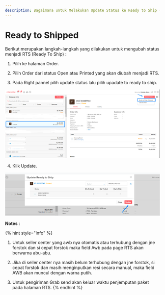 ```yaml
---
description: Bagaimana untuk Melakukan Update Status ke Ready to Ship (Single Order)
---
```


# Ready to Shipped

Berikut merupakan langkah-langkah yang dilakukan untuk mengubah status menjadi RTS \(Ready To Ship\) : 

1. Pilih ke halaman Order.

2. Pilih Order dari status Open atau Printed yang akan diubah menjadi RTS. 

3. Pada Right pannel pilih update status lalu pilih upadate to ready to ship. 

![](../../.gitbook/assets/image%20%28159%29.png)

4. Klik Update.

![](../../.gitbook/assets/image%20%28224%29.png)

**Notes** : 

{% hint style="info" %}
1. Untuk seller center yang awb nya otomatis atau terhubung dengan jne forstok dan si cepat forstok maka field Awb pada page RTS akan berwarna abu-abu. 

2. Jika di seller center nya masih belum terhubung dengan jne forstok, si cepat forstok dan masih menginputkan resi secara manual, maka field AWB akan muncul dengan warna putih. 

3. Untuk pengiriman Grab send akan keluar waktu penjemputan paket pada halaman RTS. 
{% endhint %}

